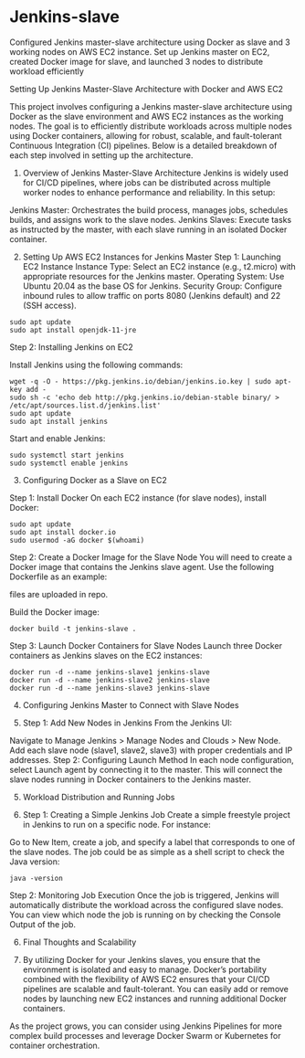 # Jenkins-slave
Configured Jenkins master-slave architecture using Docker as slave and 3 working nodes on AWS EC2 instance. Set up Jenkins master on EC2, created Docker image for slave, and launched 3 nodes to distribute workload efficiently


Setting Up Jenkins Master-Slave Architecture with Docker and AWS EC2

This project involves configuring a Jenkins master-slave architecture using Docker as the slave environment and AWS EC2 instances as the working nodes. The goal is to efficiently distribute workloads across multiple nodes using Docker containers, allowing for robust, scalable, and fault-tolerant Continuous Integration (CI) pipelines. Below is a detailed breakdown of each step involved in setting up the architecture.

1. Overview of Jenkins Master-Slave Architecture
Jenkins is widely used for CI/CD pipelines, where jobs can be distributed across multiple worker nodes to enhance performance and reliability. In this setup:

Jenkins Master: Orchestrates the build process, manages jobs, schedules builds, and assigns work to the slave nodes.
Jenkins Slaves: Execute tasks as instructed by the master, with each slave running in an isolated Docker container.

2. Setting Up AWS EC2 Instances for Jenkins Master
Step 1: Launching EC2 Instance
Instance Type: Select an EC2 instance (e.g., t2.micro) with appropriate resources for the Jenkins master.
Operating System: Use Ubuntu 20.04 as the base OS for Jenkins.
Security Group: Configure inbound rules to allow traffic on ports 8080 (Jenkins default) and 22 (SSH access).

```
sudo apt update
sudo apt install openjdk-11-jre
```

Step 2: Installing Jenkins on EC2

Install Jenkins using the following commands:

```
wget -q -O - https://pkg.jenkins.io/debian/jenkins.io.key | sudo apt-key add -
sudo sh -c 'echo deb http://pkg.jenkins.io/debian-stable binary/ > /etc/apt/sources.list.d/jenkins.list'
sudo apt update
sudo apt install jenkins

```

Start and enable Jenkins:

```
sudo systemctl start jenkins
sudo systemctl enable jenkins

```

3. Configuring Docker as a Slave on EC2

Step 1: Install Docker
On each EC2 instance (for slave nodes), install Docker:

```
sudo apt update
sudo apt install docker.io
sudo usermod -aG docker $(whoami)

```

Step 2: Create a Docker Image for the Slave Node
You will need to create a Docker image that contains the Jenkins slave agent. Use the following Dockerfile as an example:

files are uploaded in repo.

Build the Docker image:

```
docker build -t jenkins-slave .

```

Step 3: Launch Docker Containers for Slave Nodes
Launch three Docker containers as Jenkins slaves on the EC2 instances:

```
docker run -d --name jenkins-slave1 jenkins-slave
docker run -d --name jenkins-slave2 jenkins-slave
docker run -d --name jenkins-slave3 jenkins-slave
```

4. Configuring Jenkins Master to Connect with Slave Nodes

5. Step 1: Add New Nodes in Jenkins
From the Jenkins UI:

Navigate to Manage Jenkins > Manage Nodes and Clouds > New Node.
Add each slave node (slave1, slave2, slave3) with proper credentials and IP addresses.
Step 2: Configuring Launch Method
In each node configuration, select Launch agent by connecting it to the master. This will connect the slave nodes running in Docker containers to the Jenkins master.

5. Workload Distribution and Running Jobs

6. Step 1: Creating a Simple Jenkins Job
Create a simple freestyle project in Jenkins to run on a specific node. For instance:

Go to New Item, create a job, and specify a label that corresponds to one of the slave nodes.
The job could be as simple as a shell script to check the Java version:

```
java -version
```

Step 2: Monitoring Job Execution
Once the job is triggered, Jenkins will automatically distribute the workload across the configured slave nodes. You can view which node the job is running on by checking the Console Output of the job.

6. Final Thoughts and Scalability

7. By utilizing Docker for your Jenkins slaves, you ensure that the environment is isolated and easy to manage. Docker’s portability combined with the flexibility of AWS EC2 ensures that your CI/CD pipelines are scalable and fault-tolerant. You can easily add or remove nodes by launching new EC2 instances and running additional Docker containers.

As the project grows, you can consider using Jenkins Pipelines for more complex build processes and leverage Docker Swarm or Kubernetes for container orchestration.
